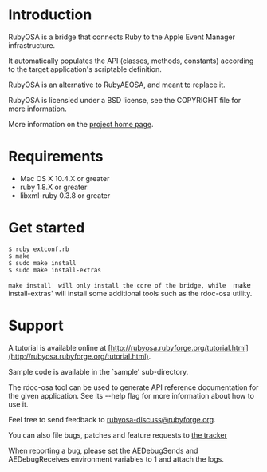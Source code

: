 Introduction
============

RubyOSA is a bridge that connects Ruby to the Apple Event Manager 
infrastructure.
 
It automatically populates the API (classes, methods, constants) according 
to the target application's scriptable definition.

RubyOSA is an alternative to RubyAEOSA, and meant to replace it.

RubyOSA is licensied under a BSD license, see the COPYRIGHT file for more 
information.

More information on the [project home page](http://rubyosa.rubyforge.org).

Requirements
============

* Mac OS X 10.4.X or greater
* ruby 1.8.X or greater
* libxml-ruby 0.3.8 or greater

Get started
===========

	$ ruby extconf.rb
	$ make
	$ sudo make install
	$ sudo make install-extras

`make install' will only install the core of the bridge, while 
`make install-extras' will install some additional tools such as the rdoc-osa
utility.

Support
=======

A tutorial is available online at [http://rubyosa.rubyforge.org/tutorial.html](http://rubyosa.rubyforge.org/tutorial.html).

Sample code is available in the `sample' sub-directory.

The rdoc-osa tool can be used to generate API reference documentation
for the given application. See its --help flag for more information
about how to use it.

Feel free to send feedback to rubyosa-discuss@rubyforge.org.

You can also file bugs, patches and feature requests to [the tracker](http://rubyforge.org/tracker/?group_id=1845.)

When reporting a bug, please set the AEDebugSends and AEDebugReceives 
environment variables to 1 and attach the logs.
